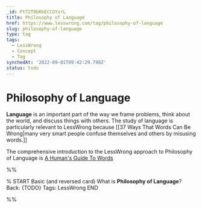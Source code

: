 ```yaml
---
_id: FtT2T9bRbECCGYxrL
title: Philosophy of Language
href: https://www.lesswrong.com/tag/philosophy-of-language
slug: philosophy-of-language
type: tag
tags:
  - LessWrong
  - Concept
  - Tag
synchedAt: '2022-09-01T09:42:29.798Z'
status: todo
---
```


# Philosophy of Language

**Language** is an important part of the way we frame problems, think about the world, and discuss things with others. The study of language is particularly relevant to LessWrong because [[37 Ways That Words Can Be Wrong|many very smart people confuse themselves and others by misusing words.]]

The comprehensive introduction to the LessWrong approach to Philosophy of Language is [A Human's Guide To Words](https://www.lesswrong.com/s/SGB7Y5WERh4skwtnb)


%%

% START
Basic (and reversed card)
What is **Philosophy of Language**?
Back: {TODO}
Tags: LessWrong
END
<!--ID: 1663156977052-->


%%
	
